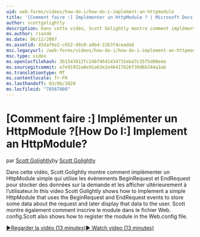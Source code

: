 ```yaml
---
uid: web-forms/videos/how-do-i/how-do-i-implement-an-httpmodule
title: '[Comment faire :] Implémenter un HttpModule ? | Microsoft Docs'
author: scottgolightly
description: Dans cette vidéo, Scott Golightly montre comment implémenter un HttpModule simple qui utilise les événements BeginRequest et EndRequest pour stocker des données sur le Request...
ms.author: riande
ms.date: 06/12/2007
ms.assetid: 45daf6e2-c652-49c0-a9b4-2263f4ceada8
msc.legacyurl: /web-forms/videos/how-do-i/how-do-i-implement-an-httpmodule
msc.type: video
ms.openlocfilehash: 3b1543812fc246f4641434732ebd7c35f5d08ede
ms.sourcegitcommit: e7e91932a6e91a63e2e46417626f39d6b244a3ab
ms.translationtype: MT
ms.contentlocale: fr-FR
ms.lasthandoff: 03/06/2020
ms.locfileid: "78567808"
---
```

# <a name="how-do-i-implement-an-httpmodule"></a><span data-ttu-id="2c555-104">[Comment faire :] Implémenter un HttpModule ?</span><span class="sxs-lookup"><span data-stu-id="2c555-104">[How Do I:] Implement an HttpModule?</span></span>

<span data-ttu-id="2c555-105">par [Scott Golightly](https://github.com/scottgolightly)</span><span class="sxs-lookup"><span data-stu-id="2c555-105">by [Scott Golightly](https://github.com/scottgolightly)</span></span>

<span data-ttu-id="2c555-106">Dans cette vidéo, Scott Golightly montre comment implémenter un HttpModule simple qui utilise les événements BeginRequest et EndRequest pour stocker des données sur la demande et les afficher ultérieurement à l’utilisateur.</span><span class="sxs-lookup"><span data-stu-id="2c555-106">In this video Scott Golightly shows how to implement a simple HttpModule that uses the BeginRequest and EndRequest events to store some data about the request and later display that data to the user.</span></span> <span data-ttu-id="2c555-107">Scott montre également comment inscrire le module dans le fichier Web. config.</span><span class="sxs-lookup"><span data-stu-id="2c555-107">Scott also shows how to register the module in the Web.config file.</span></span>

[<span data-ttu-id="2c555-108">&#9654;Regarder la vidéo (13 minutes)</span><span class="sxs-lookup"><span data-stu-id="2c555-108">&#9654; Watch video (13 minutes)</span></span>](https://channel9.msdn.com/Blogs/ASP-NET-Site-Videos/how-do-i-implement-an-httpmodule)
